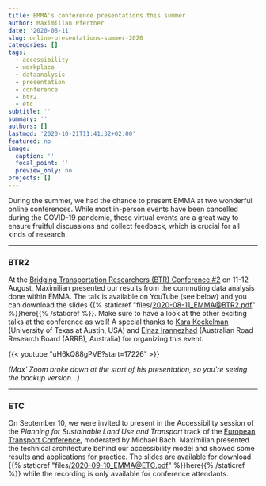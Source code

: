 ```yaml
---
title: EMMA's conference presentations this summer
author: Maximilian Pfertner
date: '2020-08-11'
slug: online-presentations-summer-2020
categories: []
tags:
  - accessibility
  - workplace
  - dataanalysis
  - presentation
  - conference
  - btr2
  - etc
subtitle: ''
summary: ''
authors: []
lastmod: '2020-10-21T11:41:32+02:00'
featured: no
image:
  caption: ''
  focal_point: ''
  preview_only: no
projects: []
---
```


During the summer, we had the chance to present EMMA at two wonderful online conferences. While most in-person events have been cancelled during the COVID-19 pandemic, these virtual events are a great way to ensure fruitful discussions and collect feedback, which is crucial for all kinds of research. 

---

### BTR2

At the 
[Bridging Transportation Researchers (BTR) Conference #2](https://bridgingtransport.org/) on 11-12 August, Maximilian
presented our results from the commuting data analysis done within EMMA. The talk is available on YouTube (see below) and you can download the slides {{% staticref "files/2020-08-11_EMMA@BTR2.pdf" %}}here{{% /staticref %}}. Make sure to have a look at the other exciting talks at the conference as well!
A special thanks to [Kara Kockelman](http://www.caee.utexas.edu/prof/kockelman/home.html) (University of Texas at Austin, USA) and [Elnaz Irannezhad](https://sites.google.com/view/elnazirannezhad) (Australian Road Research Board (ARRB), Australia) for organizing this event.

{{< youtube "uH6kQ88gPVE?start=17226" >}}  
 
*(Max' Zoom broke down at the start of his presentation, so you're seeing the backup version...)* 

 
---

### ETC

On September 10, we were invited to present in the Accessibility session of the *Planning for Sustainable Land Use and Transport* track of the [European Transport Conference](https://aetransport.org/this-year-at-etc), moderated by Michael Bach. Maximilian presented the technical architecture behind our accessibility model and showed some results and applications for practice. The slides are available for download {{% staticref "files/2020-09-10_EMMA@ETC.pdf" %}}here{{% /staticref %}} while the recording is only available for conference attendants.













